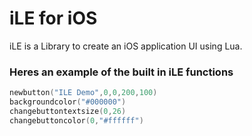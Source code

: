 # iLE for iOS
iLE is a Library to create an iOS application UI using Lua.
### Heres an example of the built in iLE functions
```lua
newbutton("ILE Demo",0,0,200,100)
backgroundcolor("#000000")
changebuttontextsize(0,26)
changebuttoncolor(0,"#ffffff")
```
